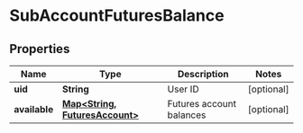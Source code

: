 
# SubAccountFuturesBalance

## Properties

Name | Type | Description | Notes
------------ | ------------- | ------------- | -------------
**uid** | **String** | User ID |  [optional]
**available** | [**Map&lt;String, FuturesAccount&gt;**](FuturesAccount.md) | Futures account balances |  [optional]

